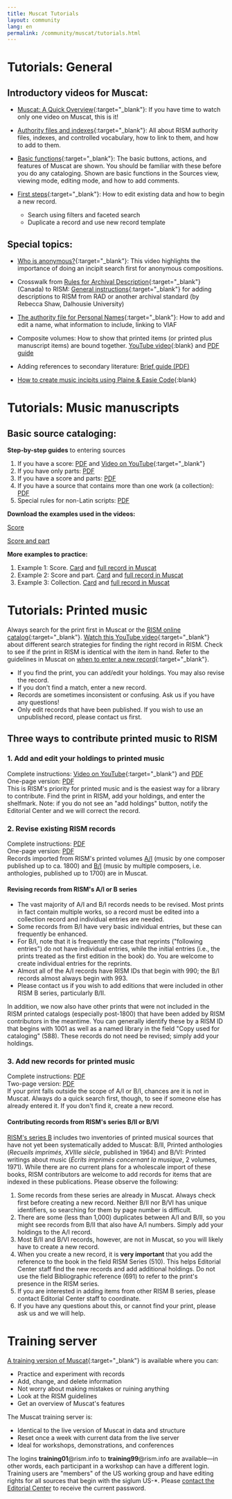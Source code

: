 ```yaml
---
title: Muscat Tutorials
layout: community
lang: en
permalink: /community/muscat/tutorials.html
---
```


# Tutorials: General

## Introductory videos for Muscat:

* [Muscat: A Quick Overview](https://youtu.be/ncnQ-TD9dGM){:target="_blank"}: If you have time to watch only one video on Muscat, this is it!

* [Authority files and indexes](https://youtu.be/ySwd8q5kuFY){:target="_blank"}: All about RISM authority files, indexes, and controlled vocabulary, how to link to them, and how to add to them.

* [Basic functions](https://youtu.be/ZxC5_TnjNi4){:target="_blank"}: The basic buttons, actions, and features of Muscat are shown. You should be familiar with these before you do any cataloging. Shown are basic functions in the Sources view, viewing mode, editing mode, and how to add comments.

* [First steps](https://youtu.be/qafVMcCb2kM){:target="_blank"}: How to edit existing data and how to begin a new record.
  - Search using filters and faceted search
  - Duplicate a record and use new record template

## Special topics:

* [Who is anonymous?](https://youtu.be/kKc0zzc8cbo){:target="_blank"}: This video highlights the importance of doing an incipit search first for anonymous compositions.

* Crosswalk from [Rules for Archival Description](http://www.cdncouncilarchives.ca/archdesrules.html){:target="_blank"} (Canada) to RISM: [General instructions](https://dallibraries.atlassian.net/wiki/spaces/APM/pages/713719809/Instructions+on+using+MusCat){:target="_blank"} for adding descriptions to RISM from RAD or another archival standard (by Rebecca Shaw, Dalhousie University)

* [The authority file for Personal Names](https://youtu.be/A130dB8I62k){:target="_blank"}: How to add and edit a name, what information to include, linking to VIAF

* Composite volumes: How to show that printed items (or printed plus manuscript items) are bound together. [YouTube video](https://youtu.be/46_agb6-K_0){:blank} and [PDF guide](/resources/community/muscat/guide_add_composite_records_muscat_202106.pdf)

* Adding references to secondary literature: [Brief guide (PDF)](/resources-old-website/community-content/Muscat_EN/Secondary_lit_brief_guide.pdf)  

* [How to create music incipits using Plaine & Easie Code](https://youtu.be/-HplUb_L1QY){:blank}

# Tutorials: Music manuscripts

## Basic source cataloging:

**Step-by-step guides** to entering sources

1. If you have a score: [PDF](/resources-old-website/community-content/Muscat_EN/Cataloging_scores_in_Muscat_03.pdf) and [Video on YouTube](https://youtu.be/XXd9F2C1iGw){:target="_blank"}
2. If you have only parts: [PDF](/resources-old-website/community-content/Muscat_EN/Cataloging_parts_in_Muscat_01.pdf)
3. If you have a score and parts: [PDF](/resources-old-website/community-content/Muscat_EN/Cataloging_scores_and_parts_in_Muscat_01.pdf)
4. If you have a source that contains more than one work (a collection): [PDF](/resources-old-website/community-content/Muscat_EN/Cataloging_collections_in_Muscat.pdf)
5. Special rules for non-Latin scripts: [PDF](/resources-old-website/community-content/Muscat_EN/Cataloging_with_non-Latin_scripts_in_Muscat_01.pdf)

**Download the examples used in the videos:**

[Score](/resources-old-website/community-content/Muscat_EN/Muscat_tutorial_example_Score.pdf)

[Score and part](/resources-old-website/community-content/Muscat_EN/Muscat_tutorial_example_Score_and_part.pdf)

**More examples to practice:**

1. Example 1: Score. [Card](/resources-old-website/community-content/Muscat_EN/Zingarelli_Scena_e_aria_I-Bsf_MZI13_card.pdf) and [full record in Muscat](/resources-old-website/community-content/Muscat_EN/Zingarelli_Scena_e_aria_I-Bsf_MZI13_Full_record_in_Muscat_01.pdf)
2. Example 2: Score and part. [Card](/resources-old-website/community-content/Muscat_EN/Morandi_Tantum_ergo_I-Bsf_FCMIV17_card.pdf) and [full record in Muscat](/resources-old-website/community-content/Muscat_EN/Morandi_Tantum_ergo_I-Bsf_FCMIV17_Full_record_in_Muscat.pdf)
3. Example 3: Collection. [Card](/resources-old-website/community-content/Muscat_EN/Anon_sonatas_collection_I-Bsf_FCAIV17_card.pdf) and [full record in Muscat](/resources-old-website/community-content/Muscat_EN/Anon_sonatas_collection_I-Bsf_FCAIV17_Full_record_in_Muscat.pdf)

# Tutorials: Printed music

Always search for the print first in Muscat or the [RISM online catalog](https://opac.rism.info/index.php?id=4){:target="_blank"}. [Watch this YouTube video](https://youtu.be/PbP7K3QU6-s){:target="_blank"} about different search strategies for finding the right record in RISM. Check to see if the print in RISM is identical with the item in hand. Refer to the guidelines in Muscat on [when to enter a new record](https://muscat.rism.info/admin/guidelines#doc_when_new_record){:target="_blank"}.

* If you find the print, you can add/edit your holdings. You may also revise the record.
* If you don't find a match, enter a new record.
* Records are sometimes inconsistent or confusing. Ask us if you have any questions!
* Only edit records that have been published. If you wish to use an unpublished record, please contact us first.

## Three ways to contribute printed music to RISM

### 1. Add and edit your holdings to printed music

Complete instructions: [Video on YouTube](https://youtu.be/FmDMgSseXZY){:target="_blank"} and [PDF](/resources-old-website/community-content/Muscat_EN/Adding_Editing_holdings_to_imprints_2020.pdf)\
One-page version: [PDF](/resources-old-website/community-content/Muscat_EN/Holdings_1_page.pdf)\
This is RISM's priority for printed music and is the easiest way for a library to contribute. Find the print in RISM, add your holdings, and enter the shelfmark. Note: if you do not see an "add holdings" button, notify the Editorial Center and we will correct the record.


### 2. Revise existing RISM records

Complete instructions: [PDF](/resources-old-website/community-content/Muscat_EN/revised_printed_edition.pdf)\
One-page version: [PDF](/resources-old-website/community-content/Muscat_EN/Revised_record_1_page.pdf)\
Records imported from RISM's printed volumes [A/I](/publications.html#series-a-inventories-of-musical-sources) (music by one composer published up to ca. 1800) and [B/I](/publications.html#series-b-bibliographies-organized-by-topic) (music by multiple composers, i.e. anthologies, published up to 1700) are in Muscat.

#### Revising records from RISM's A/I or B series

* The vast majority of A/I and B/I records needs to be revised. Most prints in fact contain multiple works, so a record must be edited into a collection record and individual entries are needed.  
* Some records from B/I have very basic individual entries, but these can frequently be enhanced.
* For B/I, note that it is frequently the case that reprints ("following entries") do not have individual entries, while the initial entries (i.e., the prints treated as the first edition in the book) do. You are welcome to create individual entries for the reprints.
* Almost all of the A/I records have RISM IDs that begin with 990; the B/I records almost always begin with 993.
* Please contact us if you wish to add editions that were included in other RISM B series, particularly B/II.

In addition, we now also have other prints that were not included in the RISM printed catalogs (especially post-1800) that have been added by RISM contributors in the meantime. You can generally identify these by a RISM ID that begins with 1001 as well as a named library in the field "Copy used for cataloging" (588). These records do not need be revised; simply add your holdings.

### 3. Add new records for printed music

Complete instructions: [PDF](/resources-old-website/community-content/Muscat_EN/new_printed_edition.pdf)\
Two-page version: [PDF](/resources-old-website/community-content/Muscat_EN/New_record_2_pages.pdf)\
If your print falls outside the scope of A/I or B/I, chances are it is not in Muscat. Always do a quick search first, though, to see if someone else has already entered it. If you don't find it, create a new record.

#### Contributing records from RISM's series B/II or B/VI

[RISM's series B](/publications.html#series-b-bibliographies-organized-by-topic) includes two inventories of printed musical sources that have not yet been systematically added to Muscat: B/II, Printed anthologies (_Recueils imprimés, XVIIIe siècle_, published in 1964) and B/VI: Printed writings about music (_Écrits imprimés concernant la musique_, 2 volumes, 1971).
While there are no current plans for a wholescale import of these books, RISM contributors are welcome to add records for items that are indexed in these publications. Please observe the following:
1. Some records from these series are already in Muscat. Always check first before creating a new record. Neither B/II nor B/VI has unique identifiers, so searching for them by page number is difficult.
2. There are some (less than 1,000) duplicates between A/I and B/II, so you might see records from B/II that also have A/I numbers. Simply add your holdings to the A/I record.
3. Most B/II and B/VI records, however, are not in Muscat, so you will likely have to create a new record.
4. When you create a new record, it is **very important** that you add the reference to the book in the field RISM Series (510). This helps Editorial Center staff find the new records and add additional holdings. Do not use the field Bibliographic reference (691) to refer to the print's presence in the RISM series.
5. If you are interested in adding items from other RISM B series, please contact Editorial Center staff to coordinate.
6. If you have any questions about this, or cannot find your print, please ask us and we will help.



# Training server

[A training version of Muscat](https://muscat-training.rism.info){:target="_blank"} is available where you can:

* Practice and experiment with records
* Add, change, and delete information
* Not worry about making mistakes or ruining anything
* Look at the RISM guidelines
* Get an overview of Muscat's features

The Muscat training server is:

* Identical to the live version of Muscat in data and structure
* Reset once a week with current data from the live server
* Ideal for workshops, demonstrations, and conferences

The logins **training01**@rism.info to **training99**@rism.info are available—in other words, each participant in a workshop can have a different login. Training users are "members" of the US working group and have editing rights for all sources that begin with the siglum US-*. Please [contact the Editorial Center](mailto:contact@rism.info) to receive the current password.
